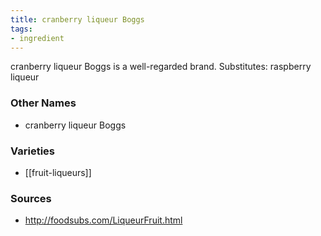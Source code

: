 ```yaml
---
title: cranberry liqueur Boggs
tags:
- ingredient
---
```

cranberry liqueur Boggs is a well-regarded brand. Substitutes: raspberry liqueur

### Other Names

* cranberry liqueur Boggs

### Varieties

* [[fruit-liqueurs]]

### Sources
* http://foodsubs.com/LiqueurFruit.html
